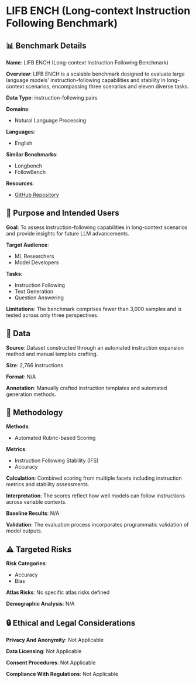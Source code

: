# LIFB ENCH (Long-context Instruction Following Benchmark)

## 📊 Benchmark Details

**Name**: LIFB ENCH (Long-context Instruction Following Benchmark)

**Overview**: LIFB ENCH is a scalable benchmark designed to evaluate large language models' instruction-following capabilities and stability in long-context scenarios, encompassing three scenarios and eleven diverse tasks.

**Data Type**: instruction-following pairs

**Domains**:
- Natural Language Processing

**Languages**:
- English

**Similar Benchmarks**:
- Longbench
- FollowBench

**Resources**:
- [GitHub Repository](https://github.com/SheldonWu0327/LIF-Bench-2024)

## 🎯 Purpose and Intended Users

**Goal**: To assess instruction-following capabilities in long-context scenarios and provide insights for future LLM advancements.

**Target Audience**:
- ML Researchers
- Model Developers

**Tasks**:
- Instruction Following
- Text Generation
- Question Answering

**Limitations**: The benchmark comprises fewer than 3,000 samples and is tested across only three perspectives.

## 💾 Data

**Source**: Dataset constructed through an automated instruction expansion method and manual template crafting.

**Size**: 2,766 instructions

**Format**: N/A

**Annotation**: Manually crafted instruction templates and automated generation methods.

## 🔬 Methodology

**Methods**:
- Automated Rubric-based Scoring

**Metrics**:
- Instruction Following Stability (IFS)
- Accuracy

**Calculation**: Combined scoring from multiple facets including instruction metrics and stability assessments.

**Interpretation**: The scores reflect how well models can follow instructions across variable contexts.

**Baseline Results**: N/A

**Validation**: The evaluation process incorporates programmatic validation of model outputs.

## ⚠️ Targeted Risks

**Risk Categories**:
- Accuracy
- Bias

**Atlas Risks**:
No specific atlas risks defined

**Demographic Analysis**: N/A

## 🔒 Ethical and Legal Considerations

**Privacy And Anonymity**: Not Applicable

**Data Licensing**: Not Applicable

**Consent Procedures**: Not Applicable

**Compliance With Regulations**: Not Applicable
